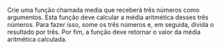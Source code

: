 Crie uma função chamada media que receberá três números como argumentos. Esta função deve calcular a média aritmética desses três números. Para fazer isso, some os três números e, em seguida, divida o resultado por três. Por fim, a função deve retornar o valor da média aritmética calculada.
